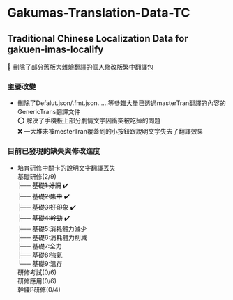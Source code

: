 # Gakumas-Translation-Data-TC
## Traditional Chinese Localization Data for gakuen-imas-localify
:beginner:
刪除了部分舊版大雜燴翻譯的個人修改版繁中翻譯包  

### 主要改變
- 刪除了Defalut.json/.fmt.json......等參雜大量已透過masterTran翻譯的內容的GenericTrans翻譯文件  
	:o: 解決了手機板上部分劇情文字因衝突被吃掉的問題  
	:x: 一大堆未被mesterTran覆蓋到的小按鈕跟說明文字失去了翻譯效果  

### 目前已發現的缺失與修改進度
- 培育研修中關卡的說明文字翻譯丟失  
	基礎研修(2/9)  
	├── ~~基礎1:好調~~ :heavy_check_mark:  
	├── ~~基礎2:集中~~ :heavy_check_mark:  
	├── ~~基礎3:好印象~~ :heavy_check_mark:  
	├── ~~基礎4:幹勁~~ :heavy_check_mark:  
	├── 基礎5:消耗體力減少  
	├── 基礎6:消耗體力削減  
	├── 基礎7:全力  
	├── 基礎8:強氣  
	└── 基礎9:溫存  
	研修考試(0/6)  
	研修應用(0/6)  
	幹練P研修(0/4)  
